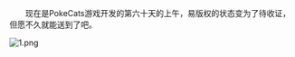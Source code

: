 &emsp;&emsp;现在是PokeCats游戏开发的第六十天的上午，易版权的状态变为了待收证，但愿不久就能送到了吧。

<img src="https://i.loli.net/2018/03/23/5ab462e675195.png" alt="1.png" title="1.png" />